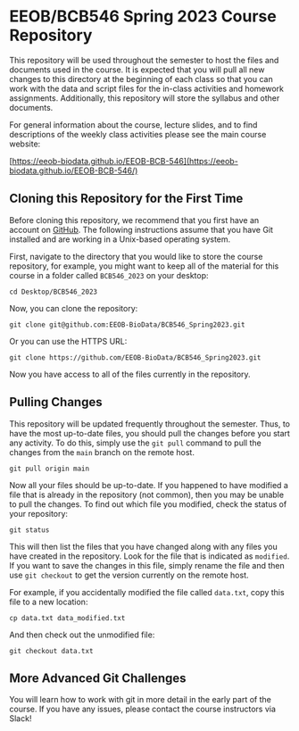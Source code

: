 # EEOB/BCB546 Spring 2023 Course Repository

This repository will be used throughout the semester to host the files and documents used in the course. It is expected that you will pull all new changes to this directory at the beginning of each class so that you can work with the data and script files for the in-class activities and homework assignments. Additionally, this repository will store the syllabus and other documents. 

For general information about the course, lecture slides, and to find descriptions of the weekly class activities please see the main course website:

[https://eeob-biodata.github.io/EEOB-BCB-546](https://eeob-biodata.github.io/EEOB-BCB-546/)

## Cloning this Repository for the First Time

Before cloning this repository, we recommend that you first have an account on [GitHub](https://github.com/). The following instructions assume that you have Git installed and are working in a Unix-based operating system.

First, navigate to the directory that you would like to store the course repository, for example, you might want to keep all of the material for this course in a folder called `BCB546_2023` on your desktop:

```
cd Desktop/BCB546_2023
```

Now, you can clone the repository:

```
git clone git@github.com:EEOB-BioData/BCB546_Spring2023.git
```

Or you can use the HTTPS URL:

```
git clone https://github.com/EEOB-BioData/BCB546_Spring2023.git
```

Now you have access to all of the files currently in the repository.

## Pulling Changes

This repository will be updated frequently throughout the semester. Thus, to have the most up-to-date files, you should pull the changes before you start any activity. To do this, simply use the `git pull` command to pull the changes from the `main` branch on the remote host.

```
git pull origin main
```

Now all your files should be up-to-date. If you happened to have modified a file that is already in the repository (not common), then you may be unable to pull the changes. To find out which file you modified, check the status of your repository:

```
git status
```

This will then list the files that you have changed along with any files you have created in the repository. Look for the file that is indicated as `modified`. If you want to save the changes in this file, simply rename the file and then use `git checkout` to get the version currently on the remote host. 

For example, if you accidentally modified the file called `data.txt`, copy this file to a new location:

```
cp data.txt data_modified.txt
```

And then check out the unmodified file:

```
git checkout data.txt
```

## More Advanced Git Challenges

You will learn how to work with git in more detail in the early part of the course. If you have any issues, please contact the course instructors via Slack!
